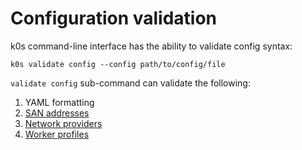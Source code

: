# Configuration validation

k0s command-line interface has the ability to validate config syntax:

```shell
k0s validate config --config path/to/config/file
```

`validate config` sub-command can validate the following:

1. YAML formatting
2. [SAN addresses](/configuration/#specapi)
3. [Network providers](/configuration/#specnetwork)
4. [Worker profiles](/configuration/#specworkerprofiles)
